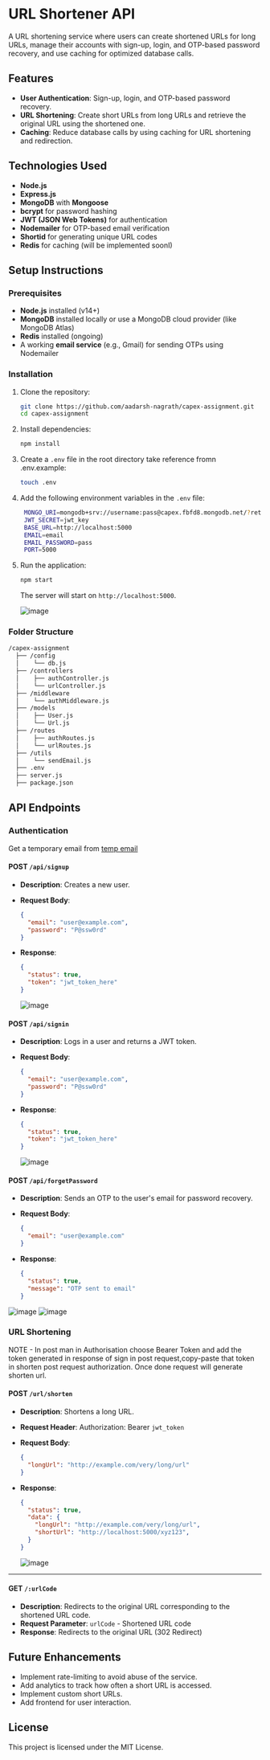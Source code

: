 # URL Shortener API

A URL shortening service where users can create shortened URLs for long URLs, manage their accounts with sign-up, login, and OTP-based password recovery, and use caching for optimized database calls.

## Features

- **User Authentication**: Sign-up, login, and OTP-based password recovery.
- **URL Shortening**: Create short URLs from long URLs and retrieve the original URL using the shortened one.
- **Caching**: Reduce database calls by using caching for URL shortening and redirection.

## Technologies Used

- **Node.js**
- **Express.js**
- **MongoDB** with **Mongoose**
- **bcrypt** for password hashing
- **JWT (JSON Web Tokens)** for authentication
- **Nodemailer** for OTP-based email verification
- **Shortid** for generating unique URL codes
- **Redis** for caching (will be implemented soonI)

## Setup Instructions

### Prerequisites

- **Node.js** installed (v14+)
- **MongoDB** installed locally or use a MongoDB cloud provider (like MongoDB Atlas)
- **Redis** installed (ongoing)
- A working **email service** (e.g., Gmail) for sending OTPs using Nodemailer

### Installation

1. Clone the repository:

   ```bash
   git clone https://github.com/aadarsh-nagrath/capex-assignment.git
   cd capex-assignment
   ```

2. Install dependencies:

   ```bash
   npm install
   ```

3. Create a `.env` file in the root directory take reference fromn .env.example:

   ```bash
   touch .env
   ```

4. Add the following environment variables in the `.env` file:

   ```bash
    MONGO_URI=mongodb+srv://username:pass@capex.fbfd8.mongodb.net/?retryWrites=true&w=majority&appName=Capex
    JWT_SECRET=jwt_key
    BASE_URL=http://localhost:5000
    EMAIL=email
    EMAIL_PASSWORD=pass
    PORT=5000
   ```


5. Run the application:

   ```bash
   npm start
   ```

   The server will start on `http://localhost:5000`.

   ![image](https://github.com/user-attachments/assets/211421ce-8f13-4380-963e-183dd0dff5c6)


### Folder Structure

```bash
/capex-assignment
  ├── /config
  │    └── db.js                
  ├── /controllers
  │    ├── authController.js     
  │    └── urlController.js      
  ├── /middleware
  │    └── authMiddleware.js    
  ├── /models
  │    ├── User.js              
  │    └── Url.js                
  ├── /routes
  │    ├── authRoutes.js        
  │    └── urlRoutes.js          
  ├── /utils
  │    └── sendEmail.js         
  ├── .env                      
  ├── server.js                  
  ├── package.json               
```

## API Endpoints

### Authentication

Get a temporary email from [temp email](https://temp-mail.org/en/view/66faae0c418827001935386e) 

#### POST `/api/signup`

- **Description**: Creates a new user.
- **Request Body**:

  ```json
  {
    "email": "user@example.com",
    "password": "P@ssw0rd"
  }
  ```

- **Response**:

  ```json
  {
    "status": true,
    "token": "jwt_token_here"
  }
  ```
  ![image](https://github.com/user-attachments/assets/825fafce-a6a8-464a-94f8-73259b94a194)


#### POST `/api/signin`

- **Description**: Logs in a user and returns a JWT token.
- **Request Body**:

  ```json
  {
    "email": "user@example.com",
    "password": "P@ssw0rd"
  }
  ```

- **Response**:

  ```json
  {
    "status": true,
    "token": "jwt_token_here"
  }
  ```
  ![image](https://github.com/user-attachments/assets/6ad6c399-8f6b-4281-9009-114d89e93d2b)


#### POST `/api/forgetPassword`

- **Description**: Sends an OTP to the user's email for password recovery.
- **Request Body**:

  ```json
  {
    "email": "user@example.com"
  }
  ```

- **Response**:

  ```json
  {
    "status": true,
    "message": "OTP sent to email"
  }
  ```
![image](https://github.com/user-attachments/assets/65696d58-f7d8-4fbe-9f27-d01157d6eeb7)
![image](https://github.com/user-attachments/assets/219bf1d6-be1d-4bdd-bc3a-54c77cf8adb2)


### URL Shortening

NOTE - In post man in Authorisation choose Bearer Token and add the token generated in response of sign in post request,copy-paste that token in shorten post request authorization. Once done request will generate shorten url.

#### POST `/url/shorten`

- **Description**: Shortens a long URL.
- **Request Header**: Authorization: Bearer `jwt_token`
- **Request Body**:

  ```json
  {
    "longUrl": "http://example.com/very/long/url"
  }
  ```

- **Response**:

  ```json
  {
    "status": true,
    "data": {
      "longUrl": "http://example.com/very/long/url",
      "shortUrl": "http://localhost:5000/xyz123",
    }
  }
  ```
  ![image](https://github.com/user-attachments/assets/086debb1-f507-4587-b44e-18227524cd31)

****

#### GET `/:urlCode`

- **Description**: Redirects to the original URL corresponding to the shortened URL code.
- **Request Parameter**: `urlCode` - Shortened URL code
- **Response**: Redirects to the original URL (302 Redirect)


## Future Enhancements

- Implement rate-limiting to avoid abuse of the service.
- Add analytics to track how often a short URL is accessed.
- Implement custom short URLs.
- Add frontend for user interaction.

## License

This project is licensed under the MIT License.

